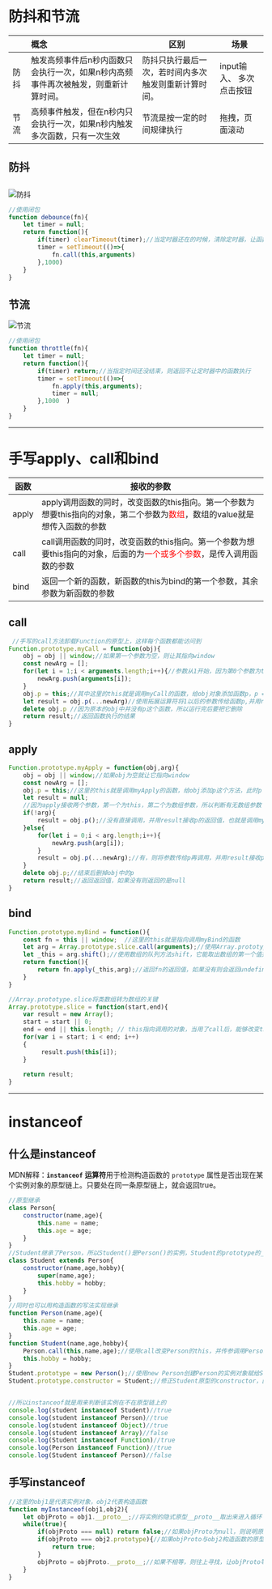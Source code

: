 # 防抖和节流



|      | 概念                                                         | 区别                                                 | 场景                             |
| ---- | :----------------------------------------------------------- | ---------------------------------------------------- | -------------------------------- |
| 防抖 | 触发高频事件后n秒内函数只会执行一次，如果n秒内高频事件再次被触发，则重新计算时间。 | 防抖只执行最后一次，若时间内多次触发则重新计算时间。 | input输入、         多次点击按钮 |
| 节流 | 高频事件触发，但在n秒内只会执行一次，如果n秒内触发多次函数，只有一次生效 | 节流是按一定的时间规律执行                           | 拖拽，页面滚动                   |

## 防抖

## 	

![防抖](https://img-blog.csdnimg.cn/67195cb158274e5f876e358657119449.png)

```js
//使用闭包
function debounce(fn){
    let timer = null;
    return function(){
        if(timer) clearTimeout(timer);//当定时器还在的时候，清除定时器，让函数重新开始计时，直到到达指定时间后执行fn函数
        timer = setTimeout(()=>{
            fn.call(this,arguments)
        },1000)
    }
}
```

## 节流

![节流](https://img-blog.csdnimg.cn/14fcee30f3d74ef4841739a448e5f3ca.png)

```js
//使用闭包
function throttle(fn){
    let timer = null;
    return function(){
        if(timer) return;//当指定时间还没结束，则返回不让定时器中的函数执行
        timer = setTimeout(()=>{
            fn.apply(this,arguments);
            timer = null;
        },1000  )
    }
}
```

---

# 手写apply、call和bind

| 函数  | 接收的参数                                                   |
| ----- | ------------------------------------------------------------ |
| apply | apply调用函数的同时，改变函数的this指向。第一个参数为想要this指向的对象，第二个参数为<font color="red">数组</font>，数组的value就是想传入函数的参数 |
| call  | call调用函数的同时，改变函数的this指向。第一个参数为想要this指向的对象，后面的为<font color="red">一个或多个参数</font>，是传入调用函数的参数 |
| bind  | 返回一个新的函数，新函数的this为bind的第一个参数，其余参数为新函数的参数 |

## call

```js
 //手写的call方法卸载Function的原型上，这样每个函数都能访问到
Function.prototype.myCall = function(obj){
    obj = obj || window;//如果第一个参数为空，则让其指向window
    const newArg = [];
    for(let i = 1;i < arguments.length;i++){//参数从1开始，因为第0个参数为this
        newArg.push(arguments[i]);
    }
    obj.p = this;//其中这里的this就是调用myCall的函数，给obj对象添加函数p，p = 调用myCall的函数
    let result = obj.p(...newArg)//使用拓展运算符将1以后的参数传给函数p,并用result接收函数p的返回值
    delete obj.p //因为原本的obj中并没有p这个函数，所以运行完后要把它删除
    return result;//返回函数执行的结果
}
```

## apply

```js
Function.prototype.myApply = function(obj,arg){
    obj = obj || window;//如果obj为空就让它指向window
    const newArg = [];
    obj.p = this;//这里的this就是调用myApply的函数，给obj添加p这个方法，此时p = 调用myApply的函数
    let result = null;
    //因为apply接收两个参数，第一个为this，第二个为数组参数，所以判断有无数组参数
    if(!arg){
        result = obj.p();//没有直接调用，并用result接收p的返回值，也就是调用myApply的函数的返回值
    }else{
        for(let i = 0;i < arg.length;i++){
            newArg.push(arg[i]);
        }
        result = obj.p(...newArg);//有，则将参数传给p再调用，并用result接收p的返回值，也就是调用myApply的函数的返回值
    }
    delete obj.p;//结束后删掉obj中的p
    return result;//返回返回值，如果没有则返回的是null
}
```

## bind

```js
Function.prototype.myBind = function(){
    const fn = this || window;	//这里的this就是指向调用myBind的函数
    let arg = Array.prototype.slice.call(arguments);//使用Array.prototype.slice.call可以将arguments类数组转为数组。因为slice能返回一个新数组。这里也可以用Array.from将arguments转为数组。
    let _this = arg.shift();//使用数组的队列方法shift，它能取出数组的第一个值并且返回它。
    return function(){
    	return fn.apply(_this,arg);//返回fn的返回值，如果没有则会返回undefined
    }
}
```

```js
//Array.prototype.slice将类数组转为数组的关键
Array.prototype.slice = function(start,end){
    var result = new Array();
    start = start || 0;
    end = end || this.length; // this指向调用的对象，当用了call后，能够改变this的指向，也就是指向传进来的对象，这是关键
    for(var i = start; i < end; i++)
    {
         result.push(this[i]);
    }
 
    return result;
}

```

---

# instanceof

## 什么是instanceof

MDN解释：**`instanceof`** **运算符**用于检测构造函数的 `prototype` 属性是否出现在某个实例对象的原型链上。只要处在同一条原型链上，就会返回true。

```js
//原型继承
class Person{
    constructor(name,age){
        this.name = name;
        this.age = age;
    }
}
//Student继承了Person，所以Student()是Person()的实例，Student的prototype的__proto__指向的是Person的prototype，而Person是Object()的实例，Person的prototype的__proto__指向的是Object的prototype
class Student extends Person{
    constructor(name,age,hobby){
        super(name,age);
        this.hobby = hobby;
    }
}
//同时也可以用构造函数的写法实现继承
function Person(name,age){
    this.name = name;
    this.age = age;
}
function Student(name,age,hobby){
    Person.call(this,name,age);//使用call改变Person的this，并传参调用Person
    this.hobby = hobby;
}
Student.prototype = new Person();//使用new Person创建Person的实例对象赋给Student的prototype对象
Student.prototype.constructor = Student;//修正Student原型的constructor，因为此时Student.prototype为Person的实例对象，constructor指向的是Person


//所以instanceof就是用来判断该实例在不在原型链上的
console.log(student instanceof Student)//true
console.log(student instanceof Person)//true
console.log(student instanceof Object)//true
console.log(student instanceof Array)//false
console.log(Student instanceof Function)//true
console.log(Person instanceof Function)//true
console.log(Student instanceof Person)//false
```

## 手写instanceof

```js
//这里的obj1是代表实例对象，obj2代表构造函数
function myInstanceof(obj1,obj2){
	let objProto = obj1.__proto__;//将实例的隐式原型__proto__取出来进入循环
	while(true){
		if(objProto === null) return false;//如果objProto为null，则说明原型链到了尽头也没找到对应关系
		if(objProto === obj2.prototype){//如果objProto与obj2构造函数的原型相等，则说明它们是继承关系
			return true;
		}
		objProto = objProto.__proto__;//如果不相等，则往上寻找，让objProto等于它__proto__的__proto__，继续进行判断
	}
}
```

